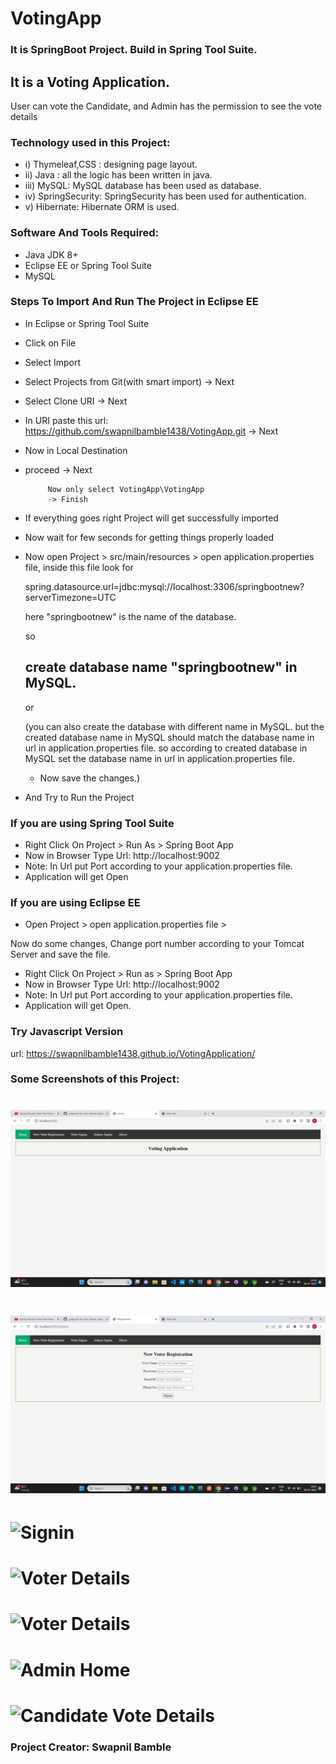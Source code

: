 # VotingApp 

### It is SpringBoot Project. Build in Spring Tool Suite.
## It is a Voting Application. 
User can vote the Candidate, and Admin has the permission to see the vote details

### Technology used in this Project: 
- i) Thymeleaf,CSS : designing page layout. 
- ii) Java : all the logic has been written in java. 
- iii) MySQL: MySQL database has been used as database.
- iv) SpringSecurity: SpringSecurity has been used for authentication.
- v) Hibernate: Hibernate ORM is used.


### Software And Tools Required:
- Java JDK 8+ 
- Eclipse EE or Spring Tool Suite
- MySQL

### Steps To Import And Run The Project in Eclipse EE
- In Eclipse or Spring Tool Suite
- Click on File
- Select Import
- Select Projects from Git(with smart import) -> Next
- Select Clone URI -> Next
- In URI paste this url: https://github.com/swapnilbamble1438/VotingApp.git
  -> Next
-  Now in Local Destination

-  proceed -> Next

            Now only select VotingApp\VotingApp
            -> Finish
   
-  If everything goes right Project will get successfully imported
-  Now wait for few seconds for getting things properly loaded

-  Now open Project > src/main/resources > open application.properties file,
   inside this file look for
   
   spring.datasource.url=jdbc:mysql://localhost:3306/springbootnew?serverTimezone=UTC

   here "springbootnew" is the name of the database.
   
     so

   ## create database name "springbootnew" in MySQL.

    or

   (you can also create the database with different name in MySQL. but the created database
   name in MySQL should match the database name in url in application.properties file.
   so according to created database in MySQL set the database name in url in 
   application.properties 
   file.
   - Now save the changes.)
  - And Try to Run the Project

  ### If you are using Spring Tool Suite 
 -  Right Click On Project > Run As > Spring Boot App 
 -  Now in Browser Type Url: http://localhost:9002
 -  Note: In Url put Port according to your application.properties file.
 -  Application will get Open
   
 ### If you are using Eclipse EE
 - Open Project > open application.properties file >
 
  Now do some changes, Change port number according to your Tomcat Server
  and save the file. 
  
 - Right Click On Project > Run as > Spring Boot App
 - Now in Browser Type Url: http://localhost:9002
-  Note: In Url put Port according to your application.properties file.
 -  Application will get Open.

 ### Try Javascript Version 
url: https://swapnilbamble1438.github.io/VotingApplication/


### Some Screenshots of this Project:
![Home Page](a1.png)
==================================================================================================================================================================
![Voter Registration](a2.png)
==================================================================================================================================================================
![Signin](a3.png)
==================================================================================================================================================================
![Voter Details](a4.png)
==================================================================================================================================================================
![Voter Details](a5.png)
==================================================================================================================================================================
![Admin Home](a6.png)
==================================================================================================================================================================
![Candidate Vote Details](a7.png)
==================================================================================================================================================================




### Project Creator: Swapnil Bamble

